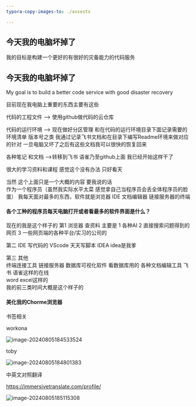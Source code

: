 ```yaml
---
typora-copy-images-to: ./assests

---
```


## 今天我的电脑坏掉了

我的目标是构建一个更好的有很好的灾备能力的代码服务    

## 今天我的电脑坏掉了

My goal is to build a better code service with good disaster recovery

目前现在我电脑上重要的东西主要有这些 

代码的工程文件     --> 使用github做代码的云仓库

代码的运行环境     --> 现在做好分区管理  和在代码的运行环境目录下面记录需要的环境清单  版本号之类  我通过记录飞书文档和在目录下编写Readme环境来做对应的针对  一旦电脑又坏了之后有这些文档我可以很快的恢复回来

各种笔记  和文档 -->转移到飞书   语雀乃至github上面    我已经开始这样干了

很大的学习资料和课程  感觉这个没有办法    只好看天

当然  这个上面只是一个大概的内容   要我说的话  
作为一个程序员（虽然我实际水平太菜  感觉拿自己当程序员会丢全体程序员的脸蛋）  我每天面对最多的东西，软件就是浏览器     IDE    文档编辑器  链接服务器的终端

#### 各个工种的程序员每天电脑打开或者看最多的软件界面是什么？

现在的我是这个样子的
第1 浏览器    查资料   主要是
1   各种AI 
2   直接搜索问题得到的网页
3    一些网页端的各种平台/实习的公司的

第二  IDE   写代码的 
VScode   天天写脚本
IDEA   idea是我爹

第三  其他  
终端连接工具  链接服务器
数据库可视化软件  看数据库用的
各种文档编辑工具    飞书  语雀这样的在线   
                    word  excel这样的  
我的前三类时间大概是这个样子的 



#### 美化我的Chorme浏览器

书签相关

workona

![image-20240805184533524](https://github.com/AHUA-Official/TAEveryday/blob/master/assests/image-20240805184533524.png?raw=true)

toby

![image-20240805184801383](https://github.com/AHUA-Official/TAEveryday/blob/master/assests/image-20240805184801383.png?raw=true)

中英文对照翻译

https://immersivetranslate.com/profile/

![image-20240805185115308](https://github.com/AHUA-Official/TAEveryday/blob/master/assests/image-20240805185115308.png?raw=true)

